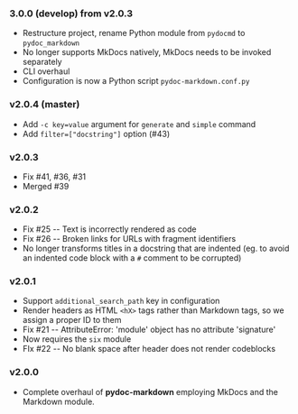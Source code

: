 
### 3.0.0 (develop) from v2.0.3

- Restructure project, rename Python module from `pydocmd` to `pydoc_markdown`
- No longer supports MkDocs natively, MkDocs needs to be invoked separately
- CLI overhaul
- Configuration is now a Python script `pydoc-markdown.conf.py`

### v2.0.4 (master)

- Add `-c key=value` argument for `generate` and `simple` command
- Add `filter=["docstring"]` option (#43)

### v2.0.3

- Fix #41, #36, #31
- Merged #39

### v2.0.2 

- Fix #25 -- Text is incorrectly rendered as code
- Fix #26 -- Broken links for URLs with fragment identifiers
- No longer transforms titles in a docstring that are indented (eg. to
  avoid an indented code block with a `#` comment to be corrupted)

### v2.0.1

- Support `additional_search_path` key in configuration
- Render headers as HTML `<hX>` tags rather than Markdown tags, so we
  assign a proper ID to them
- Fix #21 -- AttributeError: 'module' object has no attribute 'signature'
- Now requires the `six` module
- FIx #22 -- No blank space after header does not render codeblocks

### v2.0.0

- Complete overhaul of **pydoc-markdown** employing MkDocs and the Markdown module.
